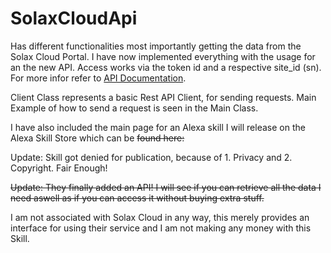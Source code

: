 # SolaxCloudApi

Has different functionalities most importantly getting the data from the Solax Cloud Portal. I have now implemented everything with the usage for an the new API. Access works via the token id and a respective site_id (sn). For more infor refer to [API Documentation](https://www.solaxcloud.com/phoebus/resource/files/userGuide/Solax_API.pdf?token=b4ffe250-1f84-4bf2-807c-21f973d7cab8&lang=de_DE).

Client Class represents a basic Rest API Client, for sending requests. Main Example of how to send a request is seen in the Main Class.

I have also included the main page for an Alexa skill I will release on the Alexa Skill Store which can be ~~found here:~~

Update: Skill got denied for publication, because of 1. Privacy and 2. Copyright. Fair Enough!

~~Update: They finally added an API! I will see if you can retrieve all the data I need aswell as if you can access it without buying extra stuff.~~

I am not associated with Solax Cloud in any way, this merely provides an interface for using their service and I am not making any money with this Skill.
